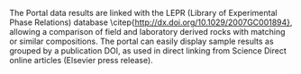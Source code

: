 The Portal data results are linked with the LEPR (Library of Experimental Phase Relations) database \citep{http://dx.doi.org/10.1029/2007GC001894}, allowing a comparison of field and laboratory derived rocks with matching or similar compositions. The portal can easily display sample results as grouped by a publication DOI, as used in direct linking from Science Direct online articles (Elsevier press release). 
